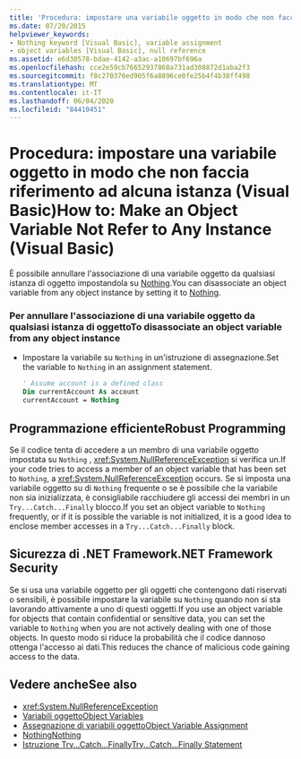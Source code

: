 ```yaml
---
title: 'Procedura: impostare una variabile oggetto in modo che non faccia riferimento ad alcuna istanza'
ms.date: 07/20/2015
helpviewer_keywords:
- Nothing keyword [Visual Basic], variable assignment
- object variables [Visual Basic], null reference
ms.assetid: e6d30578-bdae-4142-a3ac-a10697bf696a
ms.openlocfilehash: cce2e59cb76652937868a731ad308872d1aba2f3
ms.sourcegitcommit: f8c270376ed905f6a8896ce0fe25b4f4b38ff498
ms.translationtype: MT
ms.contentlocale: it-IT
ms.lasthandoff: 06/04/2020
ms.locfileid: "84410451"
---
```

# <a name="how-to-make-an-object-variable-not-refer-to-any-instance-visual-basic"></a><span data-ttu-id="190b9-102">Procedura: impostare una variabile oggetto in modo che non faccia riferimento ad alcuna istanza (Visual Basic)</span><span class="sxs-lookup"><span data-stu-id="190b9-102">How to: Make an Object Variable Not Refer to Any Instance (Visual Basic)</span></span>
<span data-ttu-id="190b9-103">È possibile annullare l'associazione di una variabile oggetto da qualsiasi istanza di oggetto impostandola su [Nothing](../../../language-reference/nothing.md).</span><span class="sxs-lookup"><span data-stu-id="190b9-103">You can disassociate an object variable from any object instance by setting it to [Nothing](../../../language-reference/nothing.md).</span></span>  
  
### <a name="to-disassociate-an-object-variable-from-any-object-instance"></a><span data-ttu-id="190b9-104">Per annullare l'associazione di una variabile oggetto da qualsiasi istanza di oggetto</span><span class="sxs-lookup"><span data-stu-id="190b9-104">To disassociate an object variable from any object instance</span></span>  
  
- <span data-ttu-id="190b9-105">Impostare la variabile su `Nothing` in un'istruzione di assegnazione.</span><span class="sxs-lookup"><span data-stu-id="190b9-105">Set the variable to `Nothing` in an assignment statement.</span></span>  
  
    ```vb  
    ' Assume account is a defined class  
    Dim currentAccount As account  
    currentAccount = Nothing  
    ```  
  
## <a name="robust-programming"></a><span data-ttu-id="190b9-106">Programmazione efficiente</span><span class="sxs-lookup"><span data-stu-id="190b9-106">Robust Programming</span></span>  
 <span data-ttu-id="190b9-107">Se il codice tenta di accedere a un membro di una variabile oggetto impostata su `Nothing` , <xref:System.NullReferenceException> si verifica un.</span><span class="sxs-lookup"><span data-stu-id="190b9-107">If your code tries to access a member of an object variable that has been set to `Nothing`, a <xref:System.NullReferenceException> occurs.</span></span> <span data-ttu-id="190b9-108">Se si imposta una variabile oggetto su di `Nothing` frequente o se è possibile che la variabile non sia inizializzata, è consigliabile racchiudere gli accessi dei membri in un `Try...Catch...Finally` blocco.</span><span class="sxs-lookup"><span data-stu-id="190b9-108">If you set an object variable to `Nothing` frequently, or if it is possible the variable is not initialized, it is a good idea to enclose member accesses in a `Try...Catch...Finally` block.</span></span>  
  
## <a name="net-framework-security"></a><span data-ttu-id="190b9-109">Sicurezza di .NET Framework</span><span class="sxs-lookup"><span data-stu-id="190b9-109">.NET Framework Security</span></span>  
 <span data-ttu-id="190b9-110">Se si usa una variabile oggetto per gli oggetti che contengono dati riservati o sensibili, è possibile impostare la variabile su `Nothing` quando non si sta lavorando attivamente a uno di questi oggetti.</span><span class="sxs-lookup"><span data-stu-id="190b9-110">If you use an object variable for objects that contain confidential or sensitive data, you can set the variable to `Nothing` when you are not actively dealing with one of those objects.</span></span> <span data-ttu-id="190b9-111">In questo modo si riduce la probabilità che il codice dannoso ottenga l'accesso ai dati.</span><span class="sxs-lookup"><span data-stu-id="190b9-111">This reduces the chance of malicious code gaining access to the data.</span></span>  
  
## <a name="see-also"></a><span data-ttu-id="190b9-112">Vedere anche</span><span class="sxs-lookup"><span data-stu-id="190b9-112">See also</span></span>

- <xref:System.NullReferenceException>
- [<span data-ttu-id="190b9-113">Variabili oggetto</span><span class="sxs-lookup"><span data-stu-id="190b9-113">Object Variables</span></span>](object-variables.md)
- [<span data-ttu-id="190b9-114">Assegnazione di variabili oggetto</span><span class="sxs-lookup"><span data-stu-id="190b9-114">Object Variable Assignment</span></span>](object-variable-assignment.md)
- [<span data-ttu-id="190b9-115">Nothing</span><span class="sxs-lookup"><span data-stu-id="190b9-115">Nothing</span></span>](../../../language-reference/nothing.md)
- [<span data-ttu-id="190b9-116">Istruzione Try...Catch...Finally</span><span class="sxs-lookup"><span data-stu-id="190b9-116">Try...Catch...Finally Statement</span></span>](../../../language-reference/statements/try-catch-finally-statement.md)
